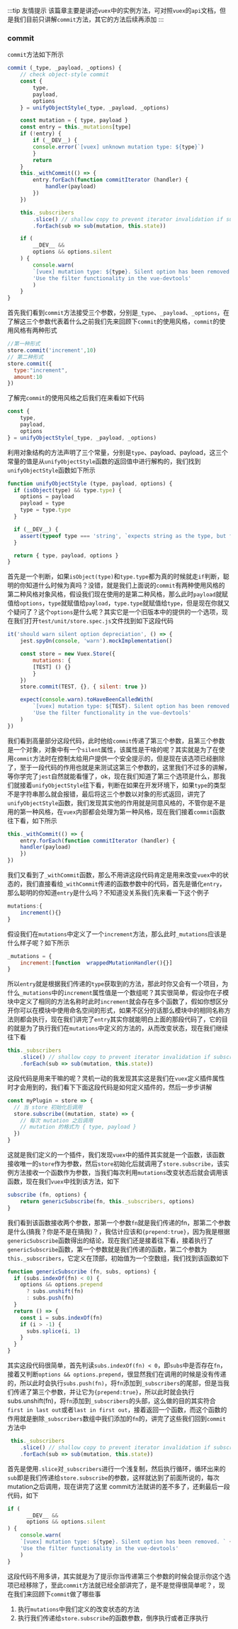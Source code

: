 :::tip 友情提示
该篇章主要是讲述`vuex`中的实例方法，可对照`vuex`的`api`文档，但是我们目前只讲解`commit`方法，其它的方法后续再添加
:::
### commit
`commit`方法如下所示
```js
commit (_type, _payload, _options) {
    // check object-style commit
    const {
        type,
        payload,
        options
    } = unifyObjectStyle(_type, _payload, _options)

    const mutation = { type, payload }
    const entry = this._mutations[type]
    if (!entry) {
        if (__DEV__) {
        console.error(`[vuex] unknown mutation type: ${type}`)
        }
        return
    }
    this._withCommit(() => {
        entry.forEach(function commitIterator (handler) {
            handler(payload)
        })
    })

    this._subscribers
        .slice() // shallow copy to prevent iterator invalidation if subscriber synchronously calls unsubscribe
        .forEach(sub => sub(mutation, this.state))

    if (
        __DEV__ &&
        options && options.silent
    ) {
        console.warn(
        `[vuex] mutation type: ${type}. Silent option has been removed. ` +
        'Use the filter functionality in the vue-devtools'
        )
    }
}
```
首先我们看到`commit`方法接受三个参数，分别是`_type`、`_payload`、`_options`，在了解这三个参数代表着什么之前我们先来回顾下`commit`的使用风格，`commit`的使用风格有两种形式
```js
//第一种形式
store.commit('increment',10)
// 第二种形式
store.commit({
  type:"increment",
  amount:10
})
```
了解完`commit`的使用风格之后我们在来看如下代码
```js
const {
    type,
    payload,
    options
} = unifyObjectStyle(_type, _payload, _options)
```
利用对象结构的方法声明了三个常量，分别是`type`、payload、payload，这三个常量的值是从`unifyObjectStyle`函数的返回值中进行解构的，我们找到`unifyObjectStyle`函数如下所示
```js
function unifyObjectStyle (type, payload, options) {
  if (isObject(type) && type.type) {
    options = payload
    payload = type
    type = type.type
  }

  if (__DEV__) {
    assert(typeof type === 'string', `expects string as the type, but found ${typeof type}.`)
  }

  return { type, payload, options }
}
```
首先是一个判断，如果`isObject(type)`和`type.type`都为真的时候就走`if`判断，聪明的你知道什么时候为真吗？没错，就是我们上面说的`commit`有两种使用风格的第二种风格对象风格，假设我们现在使用的是第二种风格，那么此时`payload`就赋值给`options`，`type`就赋值给`payload`，`type.type`就赋值给`type`，但是现在你就又个疑问了？这个`options`是什么呢？其实它是一个旧版本中的提供的一个选项，现在我们打开`test/unit/store.spec.js`文件找到如下这段代码
```js {9}
it('should warn silent option depreciation', () => {
    jest.spyOn(console, 'warn').mockImplementation()

    const store = new Vuex.Store({
        mutations: {
        [TEST] () {}
        }
    })
    store.commit(TEST, {}, { silent: true })

    expect(console.warn).toHaveBeenCalledWith(
        `[vuex] mutation type: ${TEST}. Silent option has been removed. ` +
        'Use the filter functionality in the vue-devtools'
    )
})
```
我们看到高量部分这段代码，此时他给`commit`传递了第三个参数，且第三个参数是一个对象，对象中有一个`silent`属性，该属性是干啥的呢？其实就是为了在使用`commit`方法时在控制太给用户提供一个安全提示的，但是现在该选项已经删除了，至于一段代码的作用也就是来测试这第三个参数的，这里我们不过多的讲解，等你学完了`jest`自然就能看懂了，ok，现在我们知道了第三个选项是什么，那我们就接着`unifyObjectStyle`往下看，判断在如果在开发环境下，如果`type`的类型不是字符串那么就会报错，最后将这三个参数以对象的形式返回，讲完了`unifyObjectStyle`函数，我们发现其实他的作用就是同意风格的，不管你是不是用的第一种风格，在`vuex`内部都会处理为第一种风格，现在我们接着`commit`函数往下看，如下所示
```js
this._withCommit(() => {
    entry.forEach(function commitIterator (handler) {
    handler(payload)
    })
})
```
我们又看到了`_withCommit`函数，那么不用讲这段代码肯定是用来改变`vuex`中的状态的，我们直接看给`_withCommit`传递的函数参数中的代码，首先是循化`entry`，那么聪明的你知道`entry`是什么吗？不知道没关系我们先来看一下这个例子
```js
mutations:{
    increment(){}
}
```
假设我们在`mutations`中定义了一个`increment`方法，那么此时`_mutations`应该是什么样子呢？如下所示
```js
_mutations = {
    increment:[function  wrappedMutationHandler(){}]
}
```
所以`entry`就是根据我们传递的`type`获取到的方法，那此时你又会有一个项目，为什么`_mutations`中的`increment`属性值是一个数组呢？其实很简单，假设你在子模块中定义了相同的方法名称时此时`increment`就会存在多个函数了，假如你想区分开你可以在模块中使用命名空间的形式，如果不区分的话那么模块中的相同名称方法则都会执行，现在我们讲完了`entry`其实你就能明白上面的那段代码了，它的目的就是为了执行我们在`mutations`中定义的方法的，从而改变状态，现在我们继续往下看
```js
this._subscribers
    .slice() // shallow copy to prevent iterator invalidation if subscriber synchronously calls unsubscribe
    .forEach(sub => sub(mutation, this.state))
```
这段代码是用来干嘛的呢？灵机一动的我发现其实这是我们在`vuex`定义插件属性时才会用到的，我们看下下面这段代码是如何定义插件的，然后一步步讲解
```js
const myPlugin = store => {
  // 当 store 初始化后调用
  store.subscribe((mutation, state) => {
    // 每次 mutation 之后调用
    // mutation 的格式为 { type, payload }
  })
}
```
这就是我们定义的一个插件，我们发现`vuex`中的插件其实就是一个函数，该函数接收唯一的`store`作为参数，然后`store`初始化后就调用了`store.subscribe`，该实例方法接收一个函数作为参数，当我们每次利用`mutations`改变状态后就会调用该函数，现在我们`vuex`中找到该方法，如下
```js
subscribe (fn, options) {
    return genericSubscribe(fn, this._subscribers, options)
}
```
我们看到该函数接收两个参数，那第一个参数`fn`就是我们传递的fn，那第二个参数是什么(搞我？你是不是在搞我)？，我估计应该和`{prepend:true}`，因为我是根据`genericSubscribe`函数得出的结论，现在我们还是接着往下看，接着执行了`genericSubscribe`函数，第一个参数就是我们传递的函数，第二个参数为`this._subscribers`，它定义在顶部，初始值为一个空数组，我们找到该函数如下
```js
function genericSubscribe (fn, subs, options) {
  if (subs.indexOf(fn) < 0) {
    options && options.prepend
      ? subs.unshift(fn)
      : subs.push(fn)
  }
  return () => {
    const i = subs.indexOf(fn)
    if (i > -1) {
      subs.splice(i, 1)
    }
  }
}
```
其实这段代码很简单，首先判读`subs.indexOf(fn) < 0`，即`subs`中是否存在`fn`，接着又判断`options && options.prepend`，很显然我们在调用的时候是没有传递的，所以此时会执行`subs.push(fn)`，将`fn`添加到`_subscribers`的尾部，但是当我们传递了第三个参数，并让它为`{prepend:true}`，所以此时就会执行subs.unshift(fn)，将`fn`添加到`_subscribers`的头部，这么做的目的其实符合`first in last out`或者`last in first out`，接着返回一个函数，而这个函数的作用就是删除`_subscribers`数组中我们添加的`fn`的，讲完了这些我们回到`commit`方法中
```js
 this._subscribers
    .slice() // shallow copy to prevent iterator invalidation if subscriber synchronously calls unsubscribe
    .forEach(sub => sub(mutation, this.state))
```
首先是使用`.slice`对`_subscribers`进行一个浅复制，然后执行循环，循环出来的`sub`即是我们传递给`store.subscribe`的参数，这样就达到了前面所说的，每次mutation之后调用，现在讲完了这里
commit方法就讲的差不多了，还剩最后一段代码，如下
```js
if (
      __DEV__ &&
      options && options.silent
) {
    console.warn(
    `[vuex] mutation type: ${type}. Silent option has been removed. ` +
    'Use the filter functionality in the vue-devtools'
    )
}
```
这段代码不用多讲，其实就是为了提示你当传递第三个参数的时候会提示你这个选项已经移除了，至此`commit`方法就已经全部讲完了，是不是觉得很简单呢？，现在我们来回顾下`commit`做了哪些事
1. 执行`mutations`中我们定义的改变状态的方法
2. 执行我们传递给`store.subscribe`的函数参数，倒序执行或者正序执行